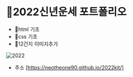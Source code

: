 # 🎊2022신년운세 포트폴리오

- 🎈html 기초
- 🎈css 기초
- 🎈12간지 이미지추가

![2022](https://user-images.githubusercontent.com/88240177/147630432-dd1dab45-d930-4c50-8c4d-8c0bd65226cc.png)

- 주소  [https://neotheone90.github.io/2022kit/]
